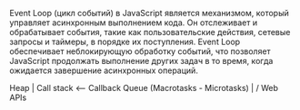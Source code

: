 Event Loop (цикл событий) в JavaScript является механизмом, который управляет асинхронным выполнением кода. Он отслеживает и обрабатывает события, такие как пользовательские действия, сетевые запросы и таймеры, в порядке их поступления. Event Loop обеспечивает неблокирующую обработку событий, что позволяет JavaScript продолжать выполнение других задач в то время, когда ожидается завершение асинхронных операций. 

 Heap 
   |
Call stack <— Callback Queue (Macrotasks - Microtasks)
     |         /
       Web APIs 

